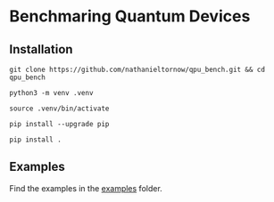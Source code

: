 # Benchmaring Quantum Devices

## Installation

```shell
git clone https://github.com/nathanieltornow/qpu_bench.git && cd qpu_bench
```
```shell
python3 -m venv .venv
```
```shell
source .venv/bin/activate
```
```shell
pip install --upgrade pip
```
```shell
pip install .
```

## Examples

Find the examples in the [examples](examples) folder.